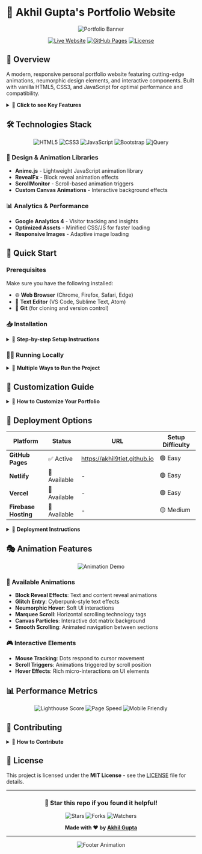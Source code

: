 # 🚀 Akhil Gupta's Portfolio Website

<div align="center">

![Portfolio Banner](https://readme-typing-svg.herokuapp.com?font=Fira+Code&weight=500&size=30&pause=1000&color=6366F1&width=600&lines=Welcome+to+My+Portfolio!;Full+Stack+Developer;AI%2FML+Enthusiast;Open+Source+Contributor)

[![Live Website](https://img.shields.io/badge/🌐_Live_Website-Visit-6366f1?style=for-the-badge)](https://akhil9tiet.github.io)
[![GitHub Pages](https://img.shields.io/badge/GitHub_Pages-Deployed-success?style=for-the-badge&logo=github)](https://akhil9tiet.github.io)
[![License](https://img.shields.io/badge/License-MIT-blue?style=for-the-badge)](LICENSE)

</div>

## 🌟 Overview

A modern, responsive personal portfolio website featuring cutting-edge animations, neumorphic design elements, and interactive components. Built with vanilla HTML5, CSS3, and JavaScript for optimal performance and compatibility.

<details>
<summary>🎯 <strong>Click to see Key Features</strong></summary>

### ✨ Features
- 🎨 **Neumorphic Design**: Modern glass-morphism and soft UI elements
- 🌈 **Advanced Animations**: Block reveal effects, glitch animations, and smooth transitions
- 📱 **Fully Responsive**: Optimized for all devices and screen sizes
- 🎭 **Interactive Elements**: Marquee animations, hover effects, and dynamic backgrounds
- 🔥 **Performance Optimized**: Lightweight and fast-loading
- 🌐 **Cross-Browser Compatible**: Works on all modern browsers
- 📊 **Analytics Ready**: Google Analytics 4 integration
- 🎪 **Canvas Animations**: Interactive dot matrix background effects

</details>

## 🛠️ Technologies Stack

<div align="center">

![HTML5](https://img.shields.io/badge/HTML5-E34F26?style=for-the-badge&logo=html5&logoColor=white)
![CSS3](https://img.shields.io/badge/CSS3-1572B6?style=for-the-badge&logo=css3&logoColor=white)
![JavaScript](https://img.shields.io/badge/JavaScript-F7DF1E?style=for-the-badge&logo=javascript&logoColor=black)
![Bootstrap](https://img.shields.io/badge/Bootstrap-563D7C?style=for-the-badge&logo=bootstrap&logoColor=white)
![jQuery](https://img.shields.io/badge/jQuery-0769AD?style=for-the-badge&logo=jquery&logoColor=white)

</div>

### 🎨 Design & Animation Libraries
- **Anime.js** - Lightweight JavaScript animation library
- **RevealFx** - Block reveal animation effects
- **ScrollMonitor** - Scroll-based animation triggers
- **Custom Canvas Animations** - Interactive background effects

### 📊 Analytics & Performance
- **Google Analytics 4** - Visitor tracking and insights
- **Optimized Assets** - Minified CSS/JS for faster loading
- **Responsive Images** - Adaptive image loading

## 🚀 Quick Start

### Prerequisites

Make sure you have the following installed:
- 🌐 **Web Browser** (Chrome, Firefox, Safari, Edge)
- 📝 **Text Editor** (VS Code, Sublime Text, Atom)
- 🔧 **Git** (for cloning and version control)

### 📥 Installation

<details>
<summary>🔽 <strong>Step-by-step Setup Instructions</strong></summary>

#### 1️⃣ Clone the Repository
```bash
# Using HTTPS
git clone https://github.com/akhil9tiet/akhil9tiet.github.io.git

# Using SSH (if you have SSH keys set up)
git clone git@github.com:akhil9tiet/akhil9tiet.github.io.git

# Navigate to project directory
cd akhil9tiet.github.io
```

#### 2️⃣ Project Structure
```
akhil9tiet.github.io/
├── 📄 index.html              # Main HTML file
├── 📁 css/                    # Stylesheets
│   ├── main.css              # Main stylesheet
│   └── blockreveal/          # Animation CSS files
├── 📁 js/                     # JavaScript files
│   └── blockreveal/          # Animation JS libraries
├── 📁 otherFileFolder/        # Assets and resources
│   ├── 🖼️ images/            # Images and graphics
│   ├── 🎨 icons/             # Social media icons
│   └── 📂 projects/          # Project files
├── 📁 _layouts/              # Jekyll layouts (optional)
├── 📁 _includes/             # Jekyll includes (optional)
├── 📁 _sass/                 # Sass files (optional)
└── 📋 README.md              # This file
```

</details>

### 🏃‍♂️ Running Locally

<details>
<summary>🔽 <strong>Multiple Ways to Run the Project</strong></summary>

#### Method 1: Direct Browser Opening 🌐
```bash
# Open directly in your default browser
# Windows
start index.html

# macOS
open index.html

# Linux
xdg-open index.html
```

#### Method 2: Using Python Server 🐍
```bash
# Python 3.x
python -m http.server 8000

# Python 2.x
python -m SimpleHTTPServer 8000

# Then visit: http://localhost:8000
```

#### Method 3: Using Node.js (http-server) 📦
```bash
# Install globally
npm install -g http-server

# Run server
http-server -p 8000

# Visit: http://localhost:8000
```

#### Method 4: Using Live Server (VS Code Extension) ⚡
1. Install "Live Server" extension in VS Code
2. Right-click on `index.html`
3. Select "Open with Live Server"
4. Automatic browser refresh on file changes!

#### Method 5: Using PHP Built-in Server 🐘
```bash
# Start PHP server
php -S localhost:8000

# Visit: http://localhost:8000
```

</details>

## 🎨 Customization Guide

<details>
<summary>🔽 <strong>How to Customize Your Portfolio</strong></summary>

### 📝 Content Updates
1. **Personal Information**: Edit contact details in the `#contact` section
2. **Projects**: Update project descriptions and links in the `#projects` section
3. **Skills**: Modify technical skills in the `#skills` section
4. **About**: Update the hero section with your information

### 🎨 Styling Changes
1. **Colors**: Modify CSS custom properties in the `<style>` section
2. **Fonts**: Update Google Fonts imports in the `<head>` section
3. **Animations**: Adjust animation parameters in the JavaScript sections

### 📊 Analytics Setup
1. Replace `G-DPP72KHXQ8` with your Google Analytics tracking ID
2. Update social media links in the contact section

</details>

## 🚀 Deployment Options

<div align="center">

| Platform | Status | URL | Setup Difficulty |
|----------|--------|-----|------------------|
| **GitHub Pages** | ✅ Active | https://akhil9tiet.github.io | 🟢 Easy |
| **Netlify** | 🔄 Available | - | 🟢 Easy |
| **Vercel** | 🔄 Available | - | 🟢 Easy |
| **Firebase Hosting** | 🔄 Available | - | 🟡 Medium |

</div>

<details>
<summary>🔽 <strong>Deployment Instructions</strong></summary>

### 🌐 GitHub Pages (Current)
- Automatically deployed from `master` branch
- No additional setup required
- Updates deploy automatically on push

### 🚀 Netlify
```bash
# Build command (if needed)
# No build step required for static site

# Publish directory
./

# Environment variables
# Add your Google Analytics ID
```

### ⚡ Vercel
```bash
# Install Vercel CLI
npm i -g vercel

# Deploy
vercel

# Follow prompts for configuration
```

</details>

## 🎭 Animation Features

<div align="center">

![Animation Demo](https://user-images.githubusercontent.com/placeholder/demo.gif)

</div>

### 🌟 Available Animations
- **Block Reveal Effects**: Text and content reveal animations
- **Glitch Entry**: Cyberpunk-style text effects  
- **Neumorphic Hover**: Soft UI interactions
- **Marquee Scroll**: Horizontal scrolling technology tags
- **Canvas Particles**: Interactive dot matrix background
- **Smooth Scrolling**: Animated navigation between sections

### 🎮 Interactive Elements
- **Mouse Tracking**: Dots respond to cursor movement
- **Scroll Triggers**: Animations triggered by scroll position
- **Hover Effects**: Rich micro-interactions on UI elements

## 📊 Performance Metrics

<div align="center">

![Lighthouse Score](https://img.shields.io/badge/Lighthouse-95%2B-success?style=for-the-badge&logo=lighthouse)
![Page Speed](https://img.shields.io/badge/Page_Speed-A+-success?style=for-the-badge)
![Mobile Friendly](https://img.shields.io/badge/Mobile_Friendly-✅-success?style=for-the-badge)

</div>

## 🤝 Contributing

<details>
<summary>🔽 <strong>How to Contribute</strong></summary>

1. 🍴 **Fork** the repository
2. 🌿 **Create** a feature branch (`git checkout -b feature/amazing-feature`)
3. 💾 **Commit** your changes (`git commit -m 'Add amazing feature'`)
4. 📤 **Push** to the branch (`git push origin feature/amazing-feature`)
5. 🎯 **Open** a Pull Request

### 🐛 Bug Reports
- Use GitHub Issues to report bugs
- Include browser information and steps to reproduce

### 💡 Feature Requests
- Open an issue with the "enhancement" label
- Describe the feature and its benefits

</details>

## 📄 License

This project is licensed under the **MIT License** - see the [LICENSE](LICENSE) file for details.

<div align="center">

---

### 🌟 Star this repo if you found it helpful! 

![Stars](https://img.shields.io/github/stars/akhil9tiet/akhil9tiet.github.io?style=social)
![Forks](https://img.shields.io/github/forks/akhil9tiet/akhil9tiet.github.io?style=social)
![Watchers](https://img.shields.io/github/watchers/akhil9tiet/akhil9tiet.github.io?style=social)

**Made with ❤️ by [Akhil Gupta](https://github.com/akhil9tiet)**

</div>

---

<div align="center">

![Footer Animation](https://readme-typing-svg.herokuapp.com?font=Fira+Code&size=14&pause=1000&color=6B7280&width=600&lines=Thanks+for+visiting+my+portfolio!;Feel+free+to+reach+out+for+collaborations;Happy+coding!+🚀)

</div>